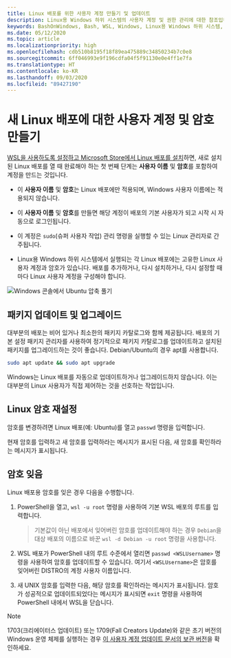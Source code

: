 ```yaml
---
title: Linux 배포를 위한 사용자 계정 만들기 및 업데이트
description: Linux용 Windows 하위 시스템의 사용자 계정 및 권한 관리에 대한 참조입니다.
keywords: BashOnWindows, Bash, WSL, Windows, Linux용 Windows 하위 시스템, Windows 하위 시스템, Ubuntu, 사용자 계정
ms.date: 05/12/2020
ms.topic: article
ms.localizationpriority: high
ms.openlocfilehash: cdb510b8195f18f89ea475889c34850234b7c0e8
ms.sourcegitcommit: 6ff046993e9f196cdfa04f5f91130e0e4ff1e7fa
ms.translationtype: HT
ms.contentlocale: ko-KR
ms.lasthandoff: 09/03/2020
ms.locfileid: "89427190"
---
```

# <a name="create-a-user-account-and-password-for-your-new-linux-distribution"></a>새 Linux 배포에 대한 사용자 계정 및 암호 만들기

[WSL을 사용하도록 설정하고 Microsoft Store에서 Linux 배포를 설치](./install-win10.md)하면, 새로 설치된 Linux 배포를 열 때 완료해야 하는 첫 번째 단계는 **사용자 이름** 및 **암호**를 포함하여 계정을 만드는 것입니다.

- 이 **사용자 이름** 및 **암호**는 Linux 배포에만 적용되며, Windows 사용자 이름에는 적용되지 않습니다.

- 이 **사용자 이름** 및 **암호**를 만들면 해당 계정이 배포의 기본 사용자가 되고 시작 시 자동으로 로그인됩니다.

- 이 계정은 `sudo`(슈퍼 사용자 작업) 관리 명령을 실행할 수 있는 Linux 관리자로 간주됩니다.

- Linux용 Windows 하위 시스템에서 실행되는 각 Linux 배포에는 고유한 Linux 사용자 계정과 암호가 있습니다.  배포를 추가하거나, 다시 설치하거나, 다시 설정할 때마다 Linux 사용자 계정을 구성해야 합니다.

![Windows 콘솔에서 Ubuntu 압축 풀기](media/UbuntuInstall.png)

## <a name="update-and-upgrade-packages"></a>패키지 업데이트 및 업그레이드

대부분의 배포는 비어 있거나 최소한의 패키지 카탈로그와 함께 제공됩니다. 배포의 기본 설정 패키지 관리자를 사용하여 정기적으로 패키지 카탈로그를 업데이트하고 설치된 패키지를 업그레이드하는 것이 좋습니다. Debian/Ubuntu의 경우 apt를 사용합니다.

```bash
sudo apt update && sudo apt upgrade
```

Windows는 Linux 배포를 자동으로 업데이트하거나 업그레이드하지 않습니다. 이는 대부분의 Linux 사용자가 직접 제어하는 것을 선호하는 작업입니다.

## <a name="reset-your-linux-password"></a>Linux 암호 재설정

암호를 변경하려면 Linux 배포(예: Ubuntu)를 열고 `passwd` 명령을 입력합니다.

현재 암호를 입력하고 새 암호를 입력하라는 메시지가 표시된 다음, 새 암호를 확인하라는 메시지가 표시됩니다.

## <a name="forgot-your-password"></a>암호 잊음

Linux 배포용 암호를 잊은 경우 다음을 수행합니다.

1. PowerShell을 열고, `wsl -u root` 명령을 사용하여 기본 WSL 배포의 루트를 입력합니다.

    > 기본값이 아닌 배포에서 잊어버린 암호를 업데이트해야 하는 경우 `Debian`을 대상 배포의 이름으로 바꾼 `wsl -d Debian -u root` 명령을 사용합니다.

2. WSL 배포가 PowerShell 내의 루트 수준에서 열리면 `passwd <WSLUsername>` 명령을 사용하여 암호를 업데이트할 수 있습니다. 여기서 `<WSLUsername>`은 암호를 잊어버린 DISTRO의 계정 사용자 이름입니다.

3. 새 UNIX 암호를 입력한 다음, 해당 암호를 확인하라는 메시지가 표시됩니다. 암호가 성공적으로 업데이트되었다는 메시지가 표시되면 `exit` 명령을 사용하여 PowerShell 내에서 WSL을 닫습니다.

> [!NOTE]
> 1703(크리에이터스 업데이트) 또는 1709(Fall Creators Update)와 같은 초기 버전의 Windows 운영 체제를 실행하는 경우 [이 사용자 계정 업데이트 문서의 보관 버전](./user-support-archived.md)을 확인하세요.
